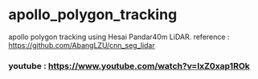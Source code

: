 # apollo_polygon_tracking
apollo polygon tracking using Hesai Pandar40m LiDAR. reference : https://github.com/AbangLZU/cnn_seg_lidar
### youtube : https://www.youtube.com/watch?v=IxZ0xap1ROk
